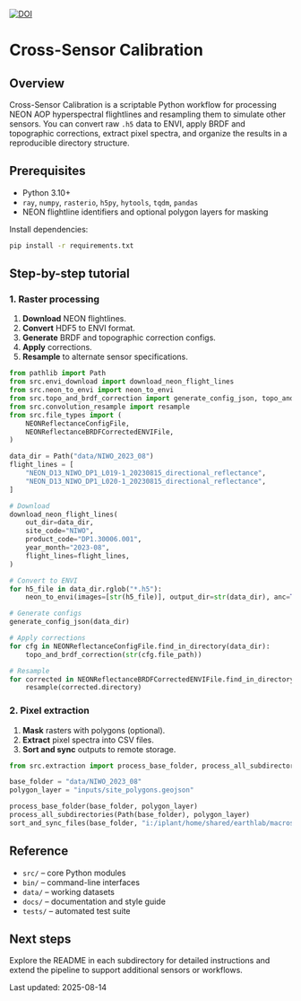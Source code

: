 [![DOI](https://zenodo.org/badge/647048266.svg)](https://zenodo.org/doi/10.5281/zenodo.11167876)

# Cross-Sensor Calibration

## Overview
Cross-Sensor Calibration is a scriptable Python workflow for processing NEON AOP
hyperspectral flightlines and resampling them to simulate other sensors. You can
convert raw `.h5` data to ENVI, apply BRDF and topographic corrections, extract
pixel spectra, and organize the results in a reproducible directory structure.

## Prerequisites
- Python 3.10+
- `ray`, `numpy`, `rasterio`, `h5py`, `hytools`, `tqdm`, `pandas`
- NEON flightline identifiers and optional polygon layers for masking

Install dependencies:

```bash
pip install -r requirements.txt
```

## Step-by-step tutorial
### 1. Raster processing
1. **Download** NEON flightlines.
2. **Convert** HDF5 to ENVI format.
3. **Generate** BRDF and topographic correction configs.
4. **Apply** corrections.
5. **Resample** to alternate sensor specifications.

```python
from pathlib import Path
from src.envi_download import download_neon_flight_lines
from src.neon_to_envi import neon_to_envi
from src.topo_and_brdf_correction import generate_config_json, topo_and_brdf_correction
from src.convolution_resample import resample
from src.file_types import (
    NEONReflectanceConfigFile,
    NEONReflectanceBRDFCorrectedENVIFile,
)

data_dir = Path("data/NIWO_2023_08")
flight_lines = [
    "NEON_D13_NIWO_DP1_L019-1_20230815_directional_reflectance",
    "NEON_D13_NIWO_DP1_L020-1_20230815_directional_reflectance",
]

# Download
download_neon_flight_lines(
    out_dir=data_dir,
    site_code="NIWO",
    product_code="DP1.30006.001",
    year_month="2023-08",
    flight_lines=flight_lines,
)

# Convert to ENVI
for h5_file in data_dir.rglob("*.h5"):
    neon_to_envi(images=[str(h5_file)], output_dir=str(data_dir), anc=True)

# Generate configs
generate_config_json(data_dir)

# Apply corrections
for cfg in NEONReflectanceConfigFile.find_in_directory(data_dir):
    topo_and_brdf_correction(str(cfg.file_path))

# Resample
for corrected in NEONReflectanceBRDFCorrectedENVIFile.find_in_directory(data_dir):
    resample(corrected.directory)
```

### 2. Pixel extraction
1. **Mask** rasters with polygons (optional).
2. **Extract** pixel spectra into CSV files.
3. **Sort and sync** outputs to remote storage.

```python
from src.extraction import process_base_folder, process_all_subdirectories, sort_and_sync_files

base_folder = "data/NIWO_2023_08"
polygon_layer = "inputs/site_polygons.geojson"

process_base_folder(base_folder, polygon_layer)
process_all_subdirectories(Path(base_folder), polygon_layer)
sort_and_sync_files(base_folder, "i:/iplant/home/shared/earthlab/macrosystems/cross-sensor-cal", True)
```

## Reference
- `src/` – core Python modules
- `bin/` – command-line interfaces
- `data/` – working datasets
- `docs/` – documentation and style guide
- `tests/` – automated test suite

## Next steps
Explore the README in each subdirectory for detailed instructions and extend the
pipeline to support additional sensors or workflows.

Last updated: 2025-08-14
